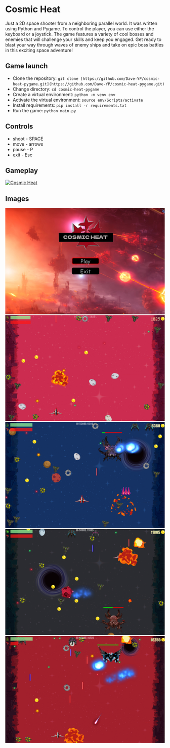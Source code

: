 # Cosmic Heat

Just a 2D space shooter from a neighboring parallel world. It was written using Python and Pygame. To control the player, you can use either the keyboard or a joystick. The game features a variety of cool bosses and enemies that will challenge your skills and keep you engaged. Get ready to blast your way through waves of enemy ships and take on epic boss battles in this exciting space adventure!

## Game launch

- Clone the repository: `git clone [https://github.com/Dave-YP/cosmic-heat-pygame.git](https://github.com/Dave-YP/cosmic-heat-pygame.git)`
- Change directory: `cd cosmic-heat-pygame`
- Create a virtual environment: `python -m venv env`
- Activate the virtual environment: `source env/Scripts/activate`
- Install requirements: `pip install -r requirements.txt`
- Run the game: `python main.py`

## Controls

- shoot - SPACE
- move - arrows
- pause - P
- exit - Esc

## Gameplay

[![Cosmic Heat](https://img.youtube.com/vi/ghcX5IXoPLY/0.jpg)](https://www.youtube.com/watch?v=ghcX5IXoPLY "Cosmic Heat")

## Images

![alt text](images/l.png "Cosmic Heat")
![alt text](images/g0.png "Gameplay")
![alt text](images/g1.png "Gameplay")
![alt text](images/g2.png "Gameplay")
![alt text](images/g3.png "Gameplay")
